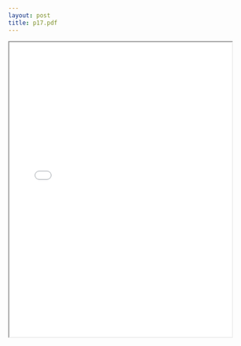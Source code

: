 ```yaml
---
layout: post
title: p17.pdf
--- 
```



<div class="pdf-container">
    <iframe src="/irs.ea/assets/pdfs/f4868-auto-extension.pdf"
    height="600" width="90%" allowFullScreen="true">
    </iframe>
</div>
